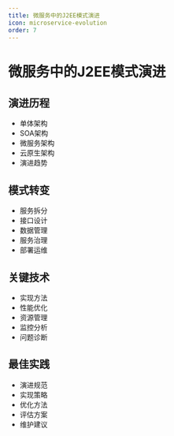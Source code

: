 ```yaml
---
title: 微服务中的J2EE模式演进
icon: microservice-evolution
order: 7
---
```


# 微服务中的J2EE模式演进

## 演进历程
- 单体架构
- SOA架构
- 微服务架构
- 云原生架构
- 演进趋势

## 模式转变
- 服务拆分
- 接口设计
- 数据管理
- 服务治理
- 部署运维

## 关键技术
- 实现方法
- 性能优化
- 资源管理
- 监控分析
- 问题诊断

## 最佳实践
- 演进规范
- 实现策略
- 优化方法
- 评估方案
- 维护建议
